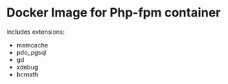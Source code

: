 # Docker Image for Php-fpm container
Includes extensions:
* memcache
* pdo_pgsql
* gd
* xdebug
* bcmath
